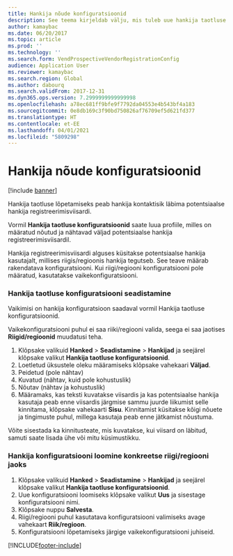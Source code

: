 ```yaml
---
title: Hankija nõude konfiguratsioonid
description: See teema kirjeldab välju, mis tuleb uue hankija taotluse puhul täita.
author: kamaybac
ms.date: 06/20/2017
ms.topic: article
ms.prod: ''
ms.technology: ''
ms.search.form: VendProspectiveVendorRegistrationConfig
audience: Application User
ms.reviewer: kamaybac
ms.search.region: Global
ms.author: dabourq
ms.search.validFrom: 2017-12-31
ms.dyn365.ops.version: 7.2999999999999998
ms.openlocfilehash: a78ec681ff9bfe9f7792da04553e4b543bf4a183
ms.sourcegitcommit: 0e8db169c3f90bd750826af76709ef5d621fd377
ms.translationtype: HT
ms.contentlocale: et-EE
ms.lasthandoff: 04/01/2021
ms.locfileid: "5809298"
---
```

# <a name="vendor-request-configurations"></a>Hankija nõude konfiguratsioonid
[!include [banner](../includes/banner.md)]

Hankija taotluse lõpetamiseks peab hankija kontaktisik läbima potentsiaalse hankija registreerimisviisardi.

Vormil **Hankija taotluse konfiguratsioonid** saate luua profiile, milles on määratud nõutud ja nähtavad väljad potentsiaalse hankija registreerimisviisardil.

Hankija registreerimisviisardi alguses küsitakse potentsiaalse hankija kasutajalt, millises riigis/regioonis hankija tegutseb. See teave määrab rakendatava konfiguratsiooni. Kui riigi/regiooni konfiguratsiooni pole määratud, kasutatakse vaikekonfiguratsiooni.

### <a name="set-up-a-vendor-request-configuration"></a>Hankija taotluse konfiguratsiooni seadistamine

Vaikimisi on hankija konfiguratsioon saadaval vormil Hankija taotluse konfiguratsioonid.

Vaikekonfiguratsiooni puhul ei saa riiki/regiooni valida, seega ei saa jaotises **Riigid/regioonid** muudatusi teha.

1. Klõpsake valikuid **Hanked** > **Seadistamine** > **Hankijad** ja seejärel klõpsake valikut **Hankija taotluse konfiguratsioonid**.
2. Loetletud üksustele oleku määramiseks klõpsake vahekaari **Väljad**.
3. Peidetud (pole nähtav)
4. Kuvatud (nähtav, kuid pole kohustuslik)
5. Nõutav (nähtav ja kohustuslik)
6. Määramaks, kas teksti kuvatakse viisardis ja kas potentsiaalse hankija kasutaja peab enne viisardis järgmise sammu juurde liikumist selle kinnitama, klõpsake vahekaarti **Sisu**. Kinnitamist küsitakse kõigi nõuete ja tingimuste puhul, millega kasutaja peab enne jätkamist nõustuma.

Võite sisestada ka kinnitusteate, mis kuvatakse, kui viisard on läbitud, samuti saate lisada ühe või mitu küsimustikku.

### <a name="create-a-vendor-configuration-for-a-specific-countryregion"></a>Hankija konfiguratsiooni loomine konkreetse riigi/regiooni jaoks
1.  Klõpsake valikuid **Hanked** > **Seadistamine** > **Hankijad** ja seejärel klõpsake valikut **Hankija taotluse konfiguratsioonid**.
2.  Uue konfiguratsiooni loomiseks klõpsake valikut **Uus** ja sisestage konfiguratsiooni nimi.
3.  Klõpsake nuppu **Salvesta**.
4.  Riigi/regiooni puhul kasutatava konfiguratsiooni valimiseks avage vahekaart **Riik/regioon**.
5.  Konfiguratsiooni lõpetamiseks järgige vaikekonfiguratsiooni juhiseid.



[!INCLUDE[footer-include](../../includes/footer-banner.md)]